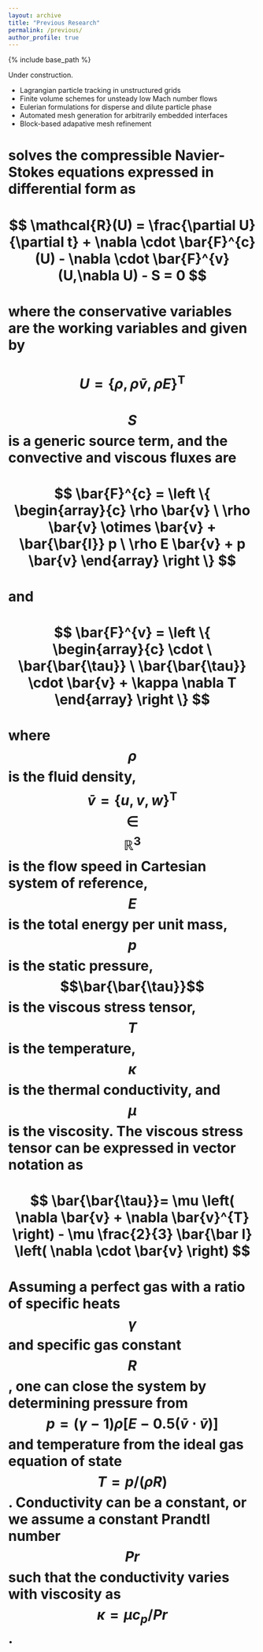 ```yaml
---
layout: archive
title: "Previous Research"
permalink: /previous/
author_profile: true
---
```


{% include base_path %}

Under construction.

* Lagrangian particle tracking in unstructured grids
* Finite volume schemes for unsteady low Mach number flows
* Eulerian formulations for disperse and dilute particle phase
* Automated mesh generation for arbitrarily embedded interfaces
* Block-based adapative mesh refinement



# solves the compressible Navier-Stokes equations expressed in differential form as

# $$ \mathcal{R}(U) = \frac{\partial U}{\partial t} + \nabla \cdot \bar{F}^{c}(U) - \nabla \cdot \bar{F}^{v}(U,\nabla U) - S = 0 $$

# where the conservative variables are the working variables and given by

# $$ U = \left \{ \rho, \rho \bar{v}, \rho E \right \}^\mathsf{T} $$

# $$S$$ is a generic source term, and the convective and viscous fluxes are

# $$ \bar{F}^{c} = \left \{ \begin{array}{c} \rho \bar{v} \ \rho \bar{v} \otimes \bar{v} + \bar{\bar{I}} p \ \rho E \bar{v} + p \bar{v} \end{array} \right \} $$

# and

# $$ \bar{F}^{v} = \left \{ \begin{array}{c} \cdot \ \bar{\bar{\tau}} \ \bar{\bar{\tau}} \cdot \bar{v} + \kappa \nabla T \end{array} \right \} $$

# where $$\rho$$ is the fluid density, $$\bar{v}=\left\lbrace u, v, w \right\rbrace^\mathsf{T}$$ $$\in$$ $$\mathbb{R}^3$$ is the flow speed in Cartesian system of reference, $$E$$ is the total energy per unit mass, $$p$$ is the static pressure, $$\bar{\bar{\tau}}$$ is the viscous stress tensor, $$T$$ is the temperature, $$\kappa$$ is the thermal conductivity, and $$\mu$$ is the viscosity. The viscous stress tensor can be expressed in vector notation as

# $$ \bar{\bar{\tau}}= \mu \left( \nabla \bar{v} + \nabla \bar{v}^{T} \right) - \mu \frac{2}{3} \bar{\bar I} \left( \nabla \cdot \bar{v} \right) $$

# Assuming a perfect gas with a ratio of specific heats $$\gamma$$ and specific gas constant $$R$$, one can close the system by determining pressure from $$p = (\gamma-1) \rho \left[ E - 0.5(\bar{v} \cdot \bar{v} ) \right]$$ and temperature from the ideal gas equation of state $$T = p/(\rho R)$$. Conductivity can be a constant, or we assume a constant Prandtl number $$Pr$$ such that the conductivity varies with viscosity as $$\kappa = \mu c_p / Pr$$.
